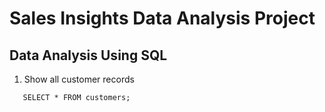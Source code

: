 # Sales Insights Data Analysis Project
## Data Analysis Using SQL
   1.	Show all customer records
   
       SELECT * FROM customers;
